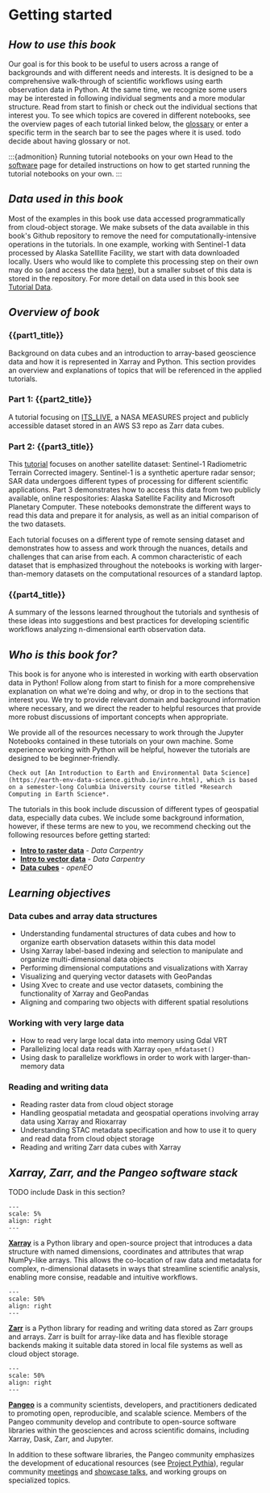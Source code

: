# Getting started

## *How to use this book*

Our goal is for this book to be useful to users across a range of backgrounds and with different needs and interests. It is designed to be a comprehensive walk-through of scientific workflows using earth observation data in Python. At the same time, we recognize some users may be interested in following individual segments and a more modular structure. Read from start to finish or check out the individual sections that interest you. To see which topics are covered in different notebooks, see the overview pages of each tutorial linked below, the [glossary](../pt4/glossary.md) or enter a specific term in the search bar to see the pages where it is used. todo decide about having glossary or not.

:::{admonition} Running tutorial notebooks on your own
Head to the [software](software.md) page for detailed instructions on how to get started running the tutorial notebooks on your own.
:::

## *Data used in this book*

Most of the examples in this book use data accessed programmatically from cloud-object storage. We make subsets of the data available in this book's Github repository to remove the need for computationally-intensive operations in the tutorials. In one example, working with Sentinel-1 data processed by Alaska Satelllite Facility, we start with data downloaded locally. Users who would like to complete this processing step on their own may do so (and access the data [here]()), but a smaller subset of this data is stored in the repository. For more detail on data used in this book see [Tutorial Data](../background/tutorial_data.md).


## *Overview of book*

### {{part1_title}}
Background on data cubes and an introduction to array-based geoscience data and how it is represented in Xarray and Python. This section provides an overview and explanations of topics that will be referenced in the applied tutorials.

### Part 1: {{part2_title}}
A tutorial focusing on [ITS_LIVE](https://its-live.jpl.nasa.gov/), a NASA MEASURES project and publicly accessible dataset stored in an AWS S3 repo as Zarr data cubes. 

### Part 2: {{part3_title}}
This [tutorial](sentinel1_intro.md) focuses on another satellite dataset: Sentinel-1 Radiometric Terrain Corrected imagery. Sentinel-1 is a synthetic aperture radar sensor; SAR data undergoes different types of processing for different scientific applications. Part 3 demonstrates how to access this data from two publicly available, online respositories: Alaska Satellite Facility and Microsoft Planetary Computer. These notebooks demonstrate the different ways to read this data and prepare it for analysis, as well as an initial comparison of the two datasets. 

Each tutorial focuses on a different type of remote sensing dataset and demonstrates how to assess and work through the nuances, details and challenges that can arise from each. A common characteristic of each dataset that is emphasized throughout the notebooks is working with larger-than-memory datasets on the computational resources of a standard laptop. 

### {{part4_title}}

A summary of the lessons learned throughout the tutorials and synthesis of these ideas into suggestions and best practices for developing scientific workflows analyzing n-dimensional earth observation data. 

## *Who is this book for?*

This book is for anyone who is interested in working with earth observation data in Python! Follow along from start to finish for a more comprehensive explanation on what we're doing and why, or drop in to the sections that interest you. We try to provide relevant domain and background information where necessary, and we direct the reader to helpful resources that provide more robust discussions of important concepts when appropriate.

We provide all of the resources necessary to work through the Jupyter Notebooks contained in these tutorials on your own machine. Some experience working with Python will be helpful, however the tutorials are designed to be beginner-friendly.

```{admonition} If you'd like a more thorough background on working with geospatial data in Python 
Check out [An Introduction to Earth and Environmental Data Science](https://earth-env-data-science.github.io/intro.html), which is based on a semester-long Columbia University course titled *Research Computing in Earth Science*.
```

The tutorials in this book include discussion of different types of geospatial data, especially data cubes. We include some background information, however, if these terms are new to you, we recommend checking out the following resources before getting started: 

- [**Intro to raster data**](https://datacarpentry.github.io/organization-geospatial/01-intro-raster-data.html#data-structures-raster-and-vector) - *Data Carpentry*
- [**Intro to vector data**](https://datacarpentry.github.io/organization-geospatial/02-intro-vector-data.html#about-vector-data) - *Data Carpentry*
- [**Data cubes**](https://openeo.org/documentation/1.0/datacubes.html#what-are-datacubes) - *openEO*

## *Learning objectives*

### Data cubes and array data structures
- Understanding fundamental structures of data cubes and how to organize earth observation datasets within this data model
- Using Xarray label-based indexing and selection to manipulate and organize multi-dimensional data objects
- Performing dimensional computations and visualizations with Xarray
- Visualizing and querying vector datasets with GeoPandas
- Using Xvec to create and use vector datasets, combining the functionality of Xarray and GeoPandas 
- Aligning and comparing two objects with different spatial resolutions

### Working with very large data
- How to read very large local data into memory using Gdal VRT 
- Parallelizing local data reads with Xarray `open_mfdataset()`
- Using dask to parallelize workflows in order to work with larger-than-memory data

### Reading and writing data
- Reading raster data from cloud object storage
- Handling geospatial metadata and geospatial operations involving array data using Xarray and Rioxarray
- Understanding STAC metadata specification and how to use it to query and read data from cloud object storage
- Reading and writing Zarr data cubes with Xarray


## *Xarray, Zarr, and the Pangeo software stack*

TODO include Dask in this section?

```{figure} logos/Xarray_Logo_RGB_Final.png
---
scale: 5%
align: right
---
```
**[Xarray](https://docs.xarray.dev/en/stable/#)** is a Python library and open-source project that introduces a data structure with named dimensions, coordinates and attributes that wrap NumPy-like arrays. This allows the co-location of raw data and metadata for complex, n-dimensional datasets in ways that streamline scientific analysis, enabling more consise, readable and intuitive workflows. 

```{figure} zarr_logo.png
---
scale: 50% 
align: right
---
```

**[Zarr](https://zarr.readthedocs.io/en/stable/#)** is a Python library for reading and writing data stored as Zarr groups and arrays. Zarr is built for array-like data and has flexible storage backends making it suitable data stored in local file systems as well as cloud object storage. 

```{figure} logos/pangeo_logo.png
---
scale: 50% 
align: right
---
```
**[Pangeo](https://www.pangeo.io/)** is a community scientists, developers, and practitioners dedicated to promoting open, reproducible, and scalable science. Members of the Pangeo community develop and contribute to open-source software libraries within the geosciences and across scientific domains, including Xarray, Dask, Zarr, and Jupyter.

In addition to these software libraries, the Pangeo community emphasizes the development of educational resources (see [Project Pythia](https://foundations.projectpythia.org/landing-page.html)), regular community [meetings](https://www.pangeo.io/meetings) and [showcase talks](https://www.pangeo.io/showcase), and working groups on specialized topics. 
